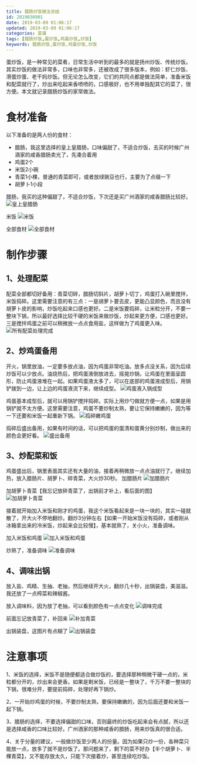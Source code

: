 ```yaml
---
title: 腊肠炒饭做法总结
id: 2019030901
date: 2019-03-09 01:06:17
updated: 2019-03-09 01:06:17
categories: 菜谱
tags: [腊肠炒饭,蛋炒饭,鸡蛋炒饭,炒饭]
keywords: 腊肠炒饭,蛋炒饭,鸡蛋炒饭,炒饭
---
```



蛋炒饭，是一种常见的菜肴，日常生活中听到的最多的就是扬州炒饭、传统炒饭。其实炒饭的做法非常多，口味也非常多，还被改成了很多版本，例如：虾仁炒饭、滑蛋炒蛋、老干妈炒饭。但无论怎么改变，它们的共同点都是做法简单，准备米饭和配菜就行了，炒出来吃起来香喷喷的，口感极好，也不用单独配其它的菜了，很方便。本文就记录腊肠炒饭的家常做法。


<!-- more -->


# 食材准备


以下准备的是两人份的食材：

- 腊肠，我这里选择的皇上皇腊肠，口味偏甜了，不适合炒饭，去买的时候广州酒家的咸香腊肠卖光了，先凑合着用
- 鸡蛋2个
- 米饭2小碗
- 青菜1小棵，普通的青菜即可，或者放绿豌豆也行，主要为了点缀一下
- 胡萝卜1小段

腊肠，我买的这种偏甜了，不适合炒饭，下次还是买广州酒家的咸香腊肠比较好。
![皇上皇腊肠](https://ws1.sinaimg.cn/large/b7f2e3a3gy1g0wn7ix32qj229s29s7wi.jpg "皇上皇腊肠")

米饭
![米饭](https://ws1.sinaimg.cn/large/b7f2e3a3gy1g0wn80ipw8j229s29skjl.jpg "米饭")

全部食材
![全部食材](https://ws1.sinaimg.cn/large/b7f2e3a3gy1g0wn8yzvcyj229s29shdu.jpg "全部食材")


# 制作步骤


## 1、处理配菜

配菜全部都切好备用：青菜切碎，腊肠切斜片，胡萝卜切丁，鸡蛋打入碗里搅拌，米饭捣碎。这里需要注意的有三点：一是胡萝卜要去皮，更能凸显颜色，而且没有胡萝卜皮的影响，炒饭吃起来口感也更好。二是米饭要捣碎，让米粒分开，不要一整块下锅，所以最好选择比较干硬的米饭来做炒饭，炒起来更方便，口感也更好。三是搅拌鸡蛋之前可以稍微放一点点食用盐，这样做为了鸡蛋更入味。
![所有配菜处理完成](https://ws1.sinaimg.cn/large/b7f2e3a3gy1g0wn9b6cd2j229s29sb2a.jpg "所有配菜处理完成")

## 2、炒鸡蛋备用

开火，锅里放油，一定要多放点油，因为鸡蛋非常吃油。放多点没关系，因为后续炒饭可以少放点。油烧热后，把鸡蛋液倒放进去，摇晃炒锅，让鸡蛋在里面呈圆形，防止鸡蛋液堆在一起。如果鸡蛋液太多了，可以在底部的鸡蛋液成型后，用锅铲拨到一边，让上边的鸡蛋液流下来，继续成型。
![鸡蛋液入锅成型](https://ws1.sinaimg.cn/large/b7f2e3a3gy1g0wn9xwk8jj229s29s1ky.jpg "鸡蛋液入锅成型")

鸡蛋基本成型后，就可以用锅铲搅拌捣碎。实际上用炒勺做就方便一点，如果是用锅铲就不太方便。这里需要注意，鸡蛋不要炒制太熟，要让它保持嫩嫩的，因为等一下还要和米饭一起重新下锅。
![捣碎嫩鸡蛋](https://ws1.sinaimg.cn/large/b7f2e3a3gy1g0wna3znwnj229s29sb2a.jpg "捣碎嫩鸡蛋")

捣碎后盛出备用，如果有时间的话，可以把鸡蛋的蛋清和蛋黄分别炒制，做出来的颜色会更好看。
![盛出备用](https://ws1.sinaimg.cn/large/b7f2e3a3gy1g0wna81hkqj229s29sx6p.jpg "盛出备用")

## 3、炒配菜和饭

鸡蛋盛出后，锅里表面其实还有大量的油，接着再稍微放一点点油就行了。继续加热，放入腊肠片、胡萝卜、碎青菜，大火炒30秒。
加腊肠片
![加腊肠片](https://ws1.sinaimg.cn/large/b7f2e3a3gy1g0wnbf5yncj229s29shdu.jpg "加腊肠片")

加胡萝卜青菜【我忘记放碎青菜了，出锅前才补上，看后面的图】
![加胡萝卜青菜](https://ws1.sinaimg.cn/large/b7f2e3a3gy1g0wnbjhtc3j229s29s4qq.jpg "加胡萝卜青菜")

接着就开始加入米饭和刚才的鸡蛋，我这个米饭看起来是一块一块的，其实一碰就散了，开大火不停地翻炒。翻炒3分钟左右【如果一开始米饭没有捣碎，或者刚从冰箱拿出来的冷米饭，炒起来会比较慢】，基本就熟了，关小火，准备调味。

加入米饭和鸡蛋
![加入米饭和鸡蛋](https://ws1.sinaimg.cn/large/b7f2e3a3gy1g0wnbopeilj229s29s1ky.jpg "加入米饭和鸡蛋")

炒熟了，准备调味
![准备调味](https://ws1.sinaimg.cn/large/b7f2e3a3gy1g0wnbti2c7j229s29sb2a.jpg "准备调味")

## 4、调味出锅

放入盐、鸡精、生抽、老抽，然后继续开大火，翻炒几十秒，出锅装盘，美滋滋。我还放了一点榨菜和辣椒酱。

放入调味料，因为放了老抽，可以看到颜色有一点点变化
![调味完成](https://ws1.sinaimg.cn/large/b7f2e3a3gy1g0wnc0a62gj229s29shdu.jpg "调味完成")

前面忘记放青菜了，补回来
![补加青菜](https://ws1.sinaimg.cn/large/b7f2e3a3gy1g0wngewbgvj229s29shdu.jpg "补加青菜")

出锅装盘，这图片有点糊了
![出锅装盘](https://ws1.sinaimg.cn/large/b7f2e3a3gy1g0wnc81e80j229s29s1ky.jpg "出锅装盘")

# 注意事项

1、米饭的选择，米饭不是随便都适合做炒饭的，要选择那种稍微干硬一点的，米粒都分开的，炒出来会更香。如果是剩米饭，已经是一整块了，千万不要一整块的下锅，很难分开，要提前捣碎，处理好再下锅炒。

2、一开始炒鸡蛋的时候，不要炒制太熟，要保持嫩嫩的，因为后面还要和米饭一起下锅。

3、腊肠的选择，不要选择偏甜的口味，否则最终的炒饭吃起来会有点腻，所以还是选择咸香的口味比较好。广州酒家的那种咸香的腊肠，用来炒饭真的很合适。

4、关于分量的建议，一般做炒饭至少两人的份量。因为如果只炒一份，各种菜只能放一点，放多了就不是炒饭了。那问题来了，剩下的菜不好办【半个胡萝卜、半棵青菜】，又不能存放太久，只能下次接着炒，甚至连续吃炒饭。

